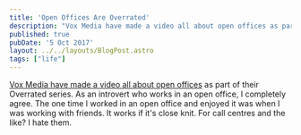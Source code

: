 ```yaml
---
title: 'Open Offices Are Overrated'
description: "Vox Media have made a video all about open offices as part of their Overrated series."
published: true
pubDate: '5 Oct 2017'
layout: ../../layouts/BlogPost.astro
tags: ["life"]
---
```


[Vox Media have made a video all about open offices](https://www.youtube.com/watch?v=-p6WWRarjNs) as part of their Overrated series. As an introvert who works in an open office, I completely agree. The one time I worked in an open office and enjoyed it was when I was working with friends. It works if it's close knit. For call centres and the like? I hate them.